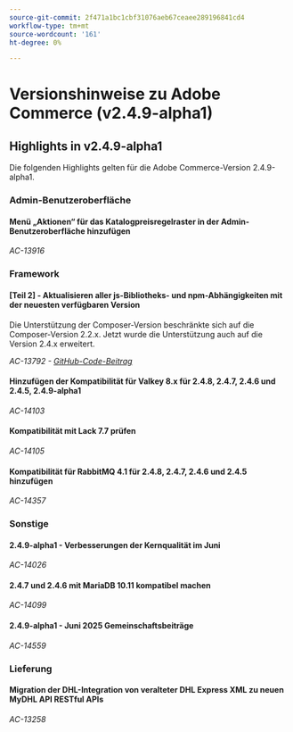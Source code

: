 ```yaml
---
source-git-commit: 2f471a1bc1cbf31076aeb67ceaee289196841cd4
workflow-type: tm+mt
source-wordcount: '161'
ht-degree: 0%

---
```

# Versionshinweise zu Adobe Commerce (v2.4.9-alpha1)

## Highlights in v2.4.9-alpha1

Die folgenden Highlights gelten für die Adobe Commerce-Version 2.4.9-alpha1.

### Admin-Benutzeroberfläche

#### Menü „Aktionen“ für das Katalogpreisregelraster in der Admin-Benutzeroberfläche hinzufügen

_AC-13916_

### Framework

#### [Teil 2] - Aktualisieren aller js-Bibliotheks- und npm-Abhängigkeiten mit der neuesten verfügbaren Version

Die Unterstützung der Composer-Version beschränkte sich auf die Composer-Version 2.2.x. Jetzt wurde die Unterstützung auch auf die Version 2.4.x erweitert.

_AC-13792 - [GitHub-Code-Beitrag](https://github.com/magento/magento2/commit/19844aa0)_

#### Hinzufügen der Kompatibilität für Valkey 8.x für 2.4.8, 2.4.7, 2.4.6 und 2.4.5, 2.4.9-alpha1

_AC-14103_

#### Kompatibilität mit Lack 7.7 prüfen

_AC-14105_

#### Kompatibilität für RabbitMQ 4.1 für 2.4.8, 2.4.7, 2.4.6 und 2.4.5 hinzufügen

_AC-14357_

### Sonstige

#### 2.4.9-alpha1 - Verbesserungen der Kernqualität im Juni

_AC-14026_

#### 2.4.7 und 2.4.6 mit MariaDB 10.11 kompatibel machen

_AC-14099_

#### 2.4.9-alpha1 - Juni 2025 Gemeinschaftsbeiträge

_AC-14559_

### Lieferung

#### Migration der DHL-Integration von veralteter DHL Express XML zu neuen MyDHL API RESTful APIs

_AC-13258_
